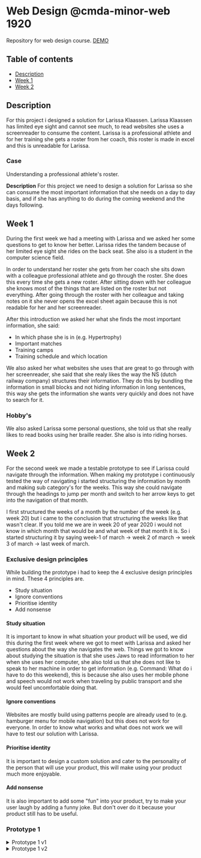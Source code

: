 # Web Design @cmda-minor-web 1920
Repository for web design course.
[DEMO](https://mysterious-earth-90737.herokuapp.com/)

## Table of contents
* [Description](#description)
* [Week 1](#week-1)
* [Week 2](#week-2)

## Description
For this project i designed a solution for Larissa Klaassen.
Larissa Klaassen has limited eye sight and cannot see much, to read websites she uses a screenreader to consume the content.
Larissa is a professional athlete and for her training she gets a roster from her coach, this roster is made in excel and this is unreadable for Larissa.

### Case
Understanding a professional athlete's roster.

**Description**
For this project we need to design a solution for Larissa so she can consume the most important information that she needs on a day to day basis, and
if she has anything to do during the coming weekend and the days following.

## Week 1
During the first week we had a meeting with Larissa and we asked her some questions to get to know her better. Larissa rides the tandem
because of her limited eye sight she rides on the back seat. She also is a student in the computer science field.

In order to understand her roster she gets from her coach she sits down with a colleague professional athlete and go through the roster. She does this
every time she gets a new roster. After sitting down with her colleague she knows most of the things that are listed on the roster but not everything.
After going through the roster with her colleague and taking notes on it she never opens the excel sheet again because this is not readable for her and her screenreader.

After this introduction we asked her what she finds the most important information, she said:
* In which phase she is in (e.g. Hypertrophy)
* Important matches
* Training camps
* Training schedule and which location

We also asked her what websites she uses that are great to go through with her screenreader, she said that she realy likes the way the NS (dutch railway company)
structures their information. They do this by bundling the information in small blocks and not hiding information in long sentences, this way she gets the information
she wants very quickly and does not have to search for it.

### Hobby's
We also asked Larissa some personal questions, she told us that she really likes to read books using her braille reader. She also is into riding horses.

## Week 2
For the second week we made a testable prototype to see if Larissa could navigate through the information. When making my prototype i continuously tested the way of navigating
i started structuring the information by month and making sub category's for the weeks. This way she could navigate through the headings to jump per month and switch
to her arrow keys to get into the navigation of that month.

I first structured the weeks of a month by the number of the week (e.g. week 20) but i came to the conclusion that
structuring the weeks like that wasn't clear. If you told me we are in week 20 of year 2020 i would not know in which month that would be and what week of that month it is.
So i started structuring it by saying week-1 of march -> week 2 of march -> week 3 of march -> last week of march.

### Exclusive design principles
While building the prototype i had to keep the 4 exclusive design principles in mind.
These 4 principles are.

* Study situation
* Ignore conventions
* Prioritise identity
* Add nonsense

#### Study situation
It is important to know in what situation your product will be used, we did this during the first week where we got to meet with Larissa and asked her questions about the way she
navigates the web. Things we got to know about studying the situation is that she uses Jaws to read information to her when she uses her computer, she also told us that she does not
like to speak to her machine in order to get information (e.g. Command: What do i have to do this weekend), this is because she also uses her mobile phone and speech would not work
when traveling by public transport and she would feel uncomfortable doing that.

#### Ignore conventions
Websites are mostly build using patterns people are already used to (e.g. hamburger menu for mobile navigation) but this does not work for everyone. In order to know what works
and what does not work we will have to test our solution with Larissa.

#### Prioritise identity
It is important to design a custom solution and cater to the personality of the person that will use your product, this will make using your product much more enjoyable.

#### Add nonsense
It is also important to add some "fun" into your product, try to make your user laugh by adding a funny joke. But don't over do it because your product still has to be useful.

### Prototype 1
<details>
<summary>Prototype 1 v1</summary>
For this first prototype i chose to write in whole sentences, you can see this when there is nothing to do for a day (e.g. 23 Mei is planning vrij).
When testing this solution i came to the conclusion that this took to long to read and it is not useful so i fixed that in prototype 1 v2.

<img src="./github/images/prototype-1-v1.png">
</details>

<details>
<summary>Prototype 1 v2</summary>
Here you can see i kept it way shorter and this made it way more easy to navigate through.

<img src="./github/images/prototype-1-v2.png">
</details>
